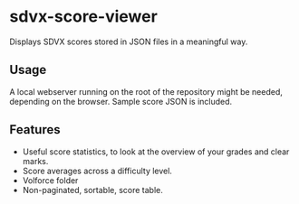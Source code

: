 # sdvx-score-viewer
Displays SDVX scores stored in JSON files in a meaningful way.

## Usage
A local webserver running on the root of the repository might be needed, depending on the browser. Sample score JSON is included.

## Features
- Useful score statistics, to look at the overview of your grades and clear marks.
- Score averages across a difficulty level.
- Volforce folder
- Non-paginated, sortable, score table.
